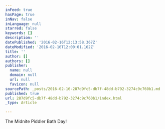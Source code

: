 ```yaml
---
inFeed: true
hasPage: true
inNav: false
inLanguage: null
starred: false
keywords: []
description: ''
datePublished: '2016-02-16T12:13:58.367Z'
dateModified: '2016-02-16T12:00:01.162Z'
title: ''
author: []
authors: []
publisher:
  name: null
  domain: null
  url: null
  favicon: null
sourcePath: _posts/2016-02-16-287d9fc5-db7f-48dd-b792-3274c9c760b1.md
published: true
url: 287d9fc5-db7f-48dd-b792-3274c9c760b1/index.html
_type: Article

---
```

The Midnite Piddler Bath Day!
